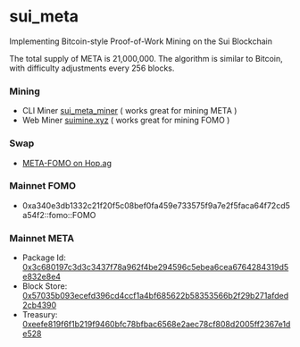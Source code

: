 # sui_meta

Implementing Bitcoin-style Proof-of-Work Mining on the Sui Blockchain

The total supply of META is 21,000,000. The algorithm is similar to Bitcoin, with difficulty adjustments every 256 blocks. 

### Mining

- CLI Miner [sui_meta_miner](https://gitlab.com/suidouble/sui_meta) ( works great for mining META )
- Web Miner [suimine.xyz](https://suimine.xyz/) ( works great for mining FOMO )

### Swap

- [META-FOMO on Hop.ag](https://hop.ag/swap/0xa340e3db1332c21f20f5c08bef0fa459e733575f9a7e2f5faca64f72cd5a54f2::fomo::FOMO-0x3c680197c3d3c3437f78a962f4be294596c5ebea6cea6764284319d5e832e8e4::meta::META)

### Mainnet FOMO

 - 0xa340e3db1332c21f20f5c08bef0fa459e733575f9a7e2f5faca64f72cd5a54f2::fomo::FOMO
  
### Mainnet META

  - Package Id: [0x3c680197c3d3c3437f78a962f4be294596c5ebea6cea6764284319d5e832e8e4](https://suivision.xyz/package/0x3c680197c3d3c3437f78a962f4be294596c5ebea6cea6764284319d5e832e8e4)
- Block Store: [0x57035b093ecefd396cd4ccf1a4bf685622b58353566b2f29b271afded2cb4390](https://suivision.xyz/object/0x57035b093ecefd396cd4ccf1a4bf685622b58353566b2f29b271afded2cb4390)
- Treasury: [0xeefe819f6f1b219f9460bfc78bfbac6568e2aec78cf808d2005ff2367e1de528](https://suivision.xyz/object/0xeefe819f6f1b219f9460bfc78bfbac6568e2aec78cf808d2005ff2367e1de528)
